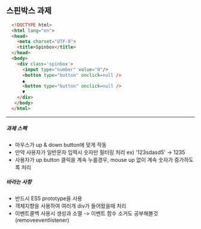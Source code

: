 ## 스핀박스 과제

```html
  <!DOCTYPE html>
  <html lang="en">
  <head>
    <meta charset="UTF-8">
    <title>Spinbox</title>
  </head>
  <body>
    <div class='spinbox'>
      <input type="number" value="0"/>
      <button type="button" onclick=null />
      ▲
      <button type="button" onclick=null />
      ▼
    </div>
   </body>
  </html>
```
---

##### 과제 스펙
- 마우스가 up & down button에 맞게 작동
- 만약 사용자가 일반문자 입력시 숫자만 필터링 처리   ex) '123sdasd5' -> 1235
- 사용자가 up button 클릭을 계속 누를경우, mouse up 없이 계속 숫자가 증가하도록 처리 

##### 바라는 사항
- 반드시 ES5 prototype을 사용
- 객체지향을 사용하여 여러개 div가 들어왔을때 처리
- 이벤트콜백 사용시 생성과 소멸 -> 이벤트 함수 소거도 공부해볼것(removeeventlistener)
